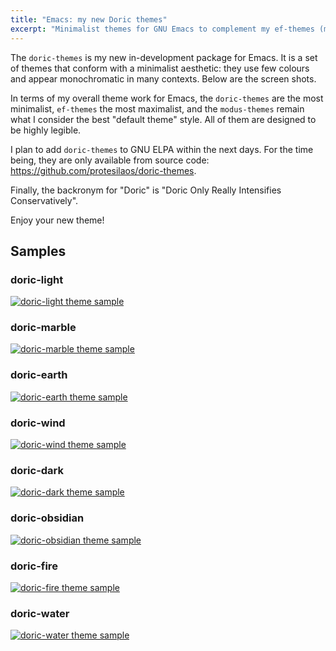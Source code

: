 ```yaml
---
title: "Emacs: my new Doric themes"
excerpt: "Minimalist themes for GNU Emacs to complement my ef-themes (maximalist) and modus-themes (moderate)."
---
```


The `doric-themes` is my new in-development package for Emacs. It is a set of themes that conform with a minimalist aesthetic: they use few colours and appear monochromatic in many contexts. Below are the screen shots.

In terms of my overall theme work for Emacs, the `doric-themes` are the most minimalist, `ef-themes` the most maximalist, and the `modus-themes` remain what I consider the best "default theme" style. All of them are designed to be highly legible.

I plan to add `doric-themes` to GNU ELPA within the next days. For the time being, they are only available from source code: <https://github.com/protesilaos/doric-themes>.

Finally, the backronym for "Doric" is "Doric Only Really Intensifies Conservatively".

Enjoy your new theme!

## Samples

### doric-light

<a href="{{'/assets/images/doric/doric-light.png' | absolute_url }}"><img alt="doric-light theme sample" src="{{'/assets/images/doric/doric-light.png' | absolute_url }}"/></a>

### doric-marble

<a href="{{'/assets/images/doric/doric-marble.png' | absolute_url }}"><img alt="doric-marble theme sample" src="{{'/assets/images/doric/doric-marble.png' | absolute_url }}"/></a>

### doric-earth

<a href="{{'/assets/images/doric/doric-earth.png' | absolute_url }}"><img alt="doric-earth theme sample" src="{{'/assets/images/doric/doric-earth.png' | absolute_url }}"/></a>

### doric-wind

<a href="{{'/assets/images/doric/doric-wind.png' | absolute_url }}"><img alt="doric-wind theme sample" src="{{'/assets/images/doric/doric-wind.png' | absolute_url }}"/></a>

### doric-dark

<a href="{{'/assets/images/doric/doric-dark.png' | absolute_url }}"><img alt="doric-dark theme sample" src="{{'/assets/images/doric/doric-dark.png' | absolute_url }}"/></a>

### doric-obsidian

<a href="{{'/assets/images/doric/doric-obsidian.png' | absolute_url }}"><img alt="doric-obsidian theme sample" src="{{'/assets/images/doric/doric-obsidian.png' | absolute_url }}"/></a>

### doric-fire

<a href="{{'/assets/images/doric/doric-fire.png' | absolute_url }}"><img alt="doric-fire theme sample" src="{{'/assets/images/doric/doric-fire.png' | absolute_url }}"/></a>

### doric-water

<a href="{{'/assets/images/doric/doric-water.png' | absolute_url }}"><img alt="doric-water theme sample" src="{{'/assets/images/doric/doric-water.png' | absolute_url }}"/></a>
